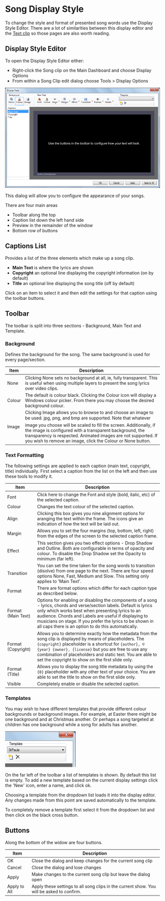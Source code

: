 # Song Display Style

To change the style and format of presented song words use the Display Style Editor. There are a lot of similarities between this display editor and the [Text clip](../Text/TextClip.md) so those pages are also worth reading.

## Display Style Editor
To open the Display Style Editor either:

- Right-click the Song clip on the Main Dashboard and choose Display Options
- From within a Song Clip edit dialog choose Tools > Display Options 

![](../../../images/song-display-default.png)

This dialog will allow you to configure the appearance of your songs. 

There are four main areas

- Toolbar along the top
- Caption list down the left hand side
- Preview in the remainder of the window
- Bottom row of buttons

## Captions List
Provides a list of the three elements which make up a song clip. 

- **Main Text** is where the lyrics are shown
- **Copyright** an optional line displaying the copyright information (on by default)
- **Title** an optional line displaying the song title (off by default)

Click on an item to select it and then edit the settings for that caption using the toolbar buttons.

## Toolbar
The toolbar is split into three sections - Background, Main Text and Template.

### Background
Defines the background for the song. The same background is used for every page/section.

|Item|Description|
|-|-|
|None|Clicking None sets no background at all, ie, fully transparent. This is useful when using multiple layers to present the song lyrics over video clips.|
|Colour|The default is colour black. Clicking the Colour icon will display a Windows colour picker. From there you may choose the desired background colour.|
|Image|Clicking Image allows you to browse to and choose an image to be used. jpg, png, and bmp are supported. Note that whatever image you choose will be scaled to fill the screen. Additionally, if the image is configured with a transparent background, the transparency is respected. Animated images are not supported. If you wish to remove an image, click the Colour or None button.|

### Text Formatting
The following settings are applied to each caption (main text, copyright, title) individually. First select a caption from the list on the left and then use these tools to modify it.

|Item|Description|
|-|-|
|Font|Click here to change the Font and style (bold, italic, etc) of the selected caption.|
|Colour|Changes the text colour of the selected caption.|
|Align|Clicking this box gives you nine alignment options for aranging the text within the frame. The icons give an indication of how the text will be laid out.|
|Margin|Allows you to set the four margins (top, bottom, left, right) from the edges of the screen to the selected caption frame.|
|Effect|This section gives you two effect options - Drop Shadow and Outline. Both are configurable in terms of opacity and colour. To disable the Drop Shadow set the Opacity to minimum (far left).|
|Transition|You can set the time taken for the song words to transition (disolve) from one page to the next. There are four speed options None, Fast, Medium and Slow. This setting only applies to 'Main Text'.|
|Format|There are format options which differ for each caption type as described below.|
|Format (Main Text)|Options for enabling or disabling the components of a song - lyrics, chords and verse/section labels. Default is lyrics only which works best when presenting lyrics to an audience. Chords and Labels are useful if displaying to musicians on stage. If you prefer the lyrics to be shown in all caps there is an option to do this automatically.|
|Format (Copyright)|Allows you to determine exactly how the metadata from the song clip is displayed by means of placeholders. The `{copyright}` placeholder is a shortcut for `{author}, © {year} {owner}, {license}` but you are free to use any combination of placeholders and static text. You are able to set the copyright to show on the first slide only.|
|Format (Title)|Allows you to display the song title metadata by using the `{0}` placeholder with any other text of your choice. You are able to set the title to show on the first slide only.|
|Visible|Completely enable or disable the selected caption.|

### Templates
You may wish to have different templates that provide different colour backgrounds or background images. For example, at Easter there might be one background and at Christmas another. Or perhaps a song targeted at children has one background while a song for adults has another.

![](../../../images/song-display-template.png)

On the far left of the toolbar a list of templates is shown. By default this list is empty. To add a new template based on the current display settings click the 'New' icon, enter a name, and click ok.

Choosing a template from the dropdown list loads it into the display editor. Any changes made from this point are saved automatically to the template.

To completely remove a template first select it from the dropdown list and then click on the black cross button.

## Buttons
Along the bottom of the widow are four buttons.

|Item|Description|
|-|-|
|OK|Close the dialog and keep changes for the current song clip|
|Cancel|Close the dialog and lose changes| 
|Apply|Make changes to the current song clip but leave the dialog open| 
|Apply to All|Apply these settings to all song clips in the current show. You will be asked to confirm.|
